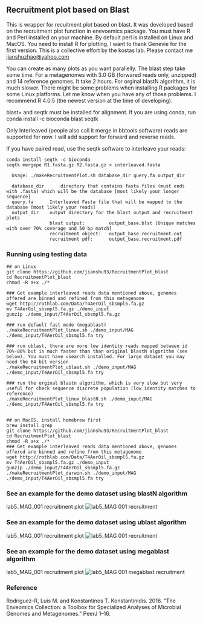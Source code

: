 ## Recruitment plot based on Blast
This is wrapper for recuitment plot based on blast. It was developed based on the recruitment plot function in enevoemics package. You must have R and Perl installed on your machine. By default perl is installed on Linux and MacOS. You need to install R for plotting. I want to thank Genevie for the first version. This is a collective effort by the kostas lab. Please contact me jianshuzhao@yahoo.com



You can create as many plots as you want parallelly. The blast step take some time. For a metagenomes with 3.0 GB (forwared reads only, unzipped) and 14 reference genomes. It take 2 hours. For orginal blastN algorithm, it is much slower. There might be some problems when installing R packages for some Linux platforms. Let me know when you have any of those problems. I recommend R 4.0.5 (the newest version at the time of developing).

blast+ and seqtk must be installed for alignment. If you are using conda, run conda install -c bioconda blast seqtk

Only Interleaved (people also call it merge in bbtools software) reads are supported for now. I will add support for forward and reverse reads.

If you have paired read, use the seqtk software to interleave your reads:

```
conda install seqtk -c bioconda
seqtk mergepe R1.fasta.gz R2.fasta.gz > interleaved.fasta
```

```
  Usage: ./makeRecruitmentPlot.sh database_dir query.fa output_dir

  database_dir      directory that contains fasta files (must ends with .fasta) which will be the database [most likely your longer sequence]
  query.fa      Interleaved Fasta file that will be mapped to the database [most likely your reads]
  output_dir    output directory for the blast output and recruitment plots
                blast output:         output_base.blst [Unique matches with over 70% coverage and 50 bp match]
                recruitment object:   output_base.recruitment.out
                recruitment pdf:      output_base.recruitment.pdf
```




### Running using testing data
```
## on Linux
git clone https://github.com/jianshu93/RecruitmentPlot_blast
cd RecruitmentPlot_blast
chmod -R a+x ./*

### Get example interleaved reads data mentioned above, genomes offered are binned and refined from this metagenome
wget http://rothlab.com/Data/T4AerOil_sbsmpl5.fa.gz
mv T4AerOil_sbsmpl5.fa.gz ./demo_input
gunzip ./demo_input/T4AerOil_sbsmpl5.fa.gz

### run default fast mode (megablast)
./makeRecruitmentPlot_linux.sh ./demo_input/MAG ./demo_input/T4AerOil_sbsmpl5.fa try

### run ublast, there are more low identity reads mapped between id 70%-80% but is much faster than than original blastN algorithm (see below). You must have usearch installed. For large dataset you may need the 64 bit version
./makeRecruitmentPlot_ublast.sh ./demo_input/MAG ./demo_input/T4AerOil_sbsmpl5.fa try

### run the orginal blastn algorithm, which is very slow but very useful for check sequence discrete population (low identity matches to reference)
./makeRecruitmentPlot_linux_blastN.sh ./demo_input/MAG ./demo_input/T4AerOil_sbsmpl5.fa try


## on MacOS, install homebrew first
brew install grep
git clone https://github.com/jianshu93/RecruitmentPlot_blast
cd RecruitmentPlot_blast
chmod -R a+x ./*
### Get example interleaved reads data mentioned above, genomes offered are binned and refine from this metagenome
wget http://rothlab.com/Data/T4AerOil_sbsmpl5.fa.gz
mv T4AerOil_sbsmpl5.fa.gz ./demo_input
gunzip ./demo_input/T4AerOil_sbsmpl5.fa.gz
./makeRecruitmentPlot_darwin.sh ./demo_input/MAG ./demo_input/T4AerOil_sbsmpl5.fa try

```

### See an example for the demo dataset using blastN algorithm
lab5_MAG_001 recruitment plot
![lab5_MAG 001 recruitment](https://user-images.githubusercontent.com/38149286/124207245-13bbad80-dab3-11eb-84be-ca02ae623a16.jpg)

### See an example for the demo dataset using ublast algorithm
lab5_MAG_001 recruitment plot
![lab5_MAG 001 recruitment](https://user-images.githubusercontent.com/38149286/128647005-d79bf55b-2b95-491a-b717-f2176feee8ec.jpg)

### See an example for the demo dataset using megablast algorithm
lab5_MAG_001 recruitment plot
![lab5_MAG 001 megablast recruitment](https://user-images.githubusercontent.com/38149286/128648845-0582b94b-44f3-4508-8f33-a5230a4aecac.jpg)

### Reference

Rodriguez-R, Luis M. and Konstantinos T. Konstantinidis. 2016. “The Enveomics Collection: a Toolbox for Specialized Analyses of Microbial Genomes and Metagenomes.” PeerJ 1–16.
